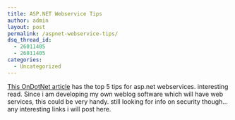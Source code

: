 ```yaml
---
title: ASP.NET Webservice Tips
author: admin
layout: post
permalink: /aspnet-webservice-tips/
dsq_thread_id:
  - 26011405
  - 26011405
categories:
  - Uncategorized
---
```

[This OnDotNet article][1]&nbsp;has the top 5 tips for asp.net webservices. interesting read. Since i am developing my own weblog software which will have web services, this could be very handy. still looking for info on security though&#8230; any interesting links i will post here.

 [1]: http://www.ondotnet.com/pub/a/dotnet/2002/10/07/webservices.html